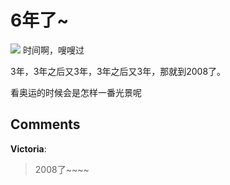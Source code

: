 # 6年了~

<div id="msgcns!9884D0A402622CB2!119" class="bvMsg"><p><img src="http://spaces.msn.com/mmm2005-01-24_16.34/RTE/emoticons/clock.gif" /> 时间啊，嗖嗖过</p> <p>3年，3年之后又3年，3年之后又3年，那就到2008了。</p> <p>看奥运的时候会是怎样一番光景呢</p></div>

## Comments

**Victoria**:
> 2008了~~~~

